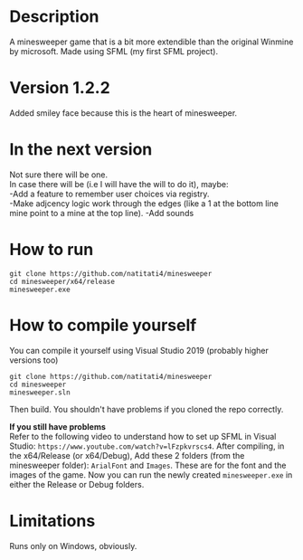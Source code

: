 # Description
A minesweeper game that is a bit more extendible than the original Winmine by microsoft. Made using SFML (my first SFML project).

# Version 1.2.2
Added smiley face because this is the heart of minesweeper.

# In the next version
Not sure there will be one.\
In case there will be (i.e I will have the will to do it), maybe: \
-Add a feature to remember user choices via registry.\
-Make adjcency logic work through the edges (like a 1 at the bottom line mine point to a mine at the top line).
-Add sounds

# How to run

```
git clone https://github.com/natitati4/minesweeper
cd minesweeper/x64/release
minesweeper.exe
```

# How to compile yourself
You can compile it yourself using Visual Studio 2019 (probably higher versions too)

```
git clone https://github.com/natitati4/minesweeper
cd minesweeper
minesweeper.sln
```

Then build. You shouldn't have problems if you cloned the repo correctly.

**If you still have problems**\
Refer to the following video to understand how to set up SFML in Visual Studio: `https://www.youtube.com/watch?v=lFzpkvrscs4`.
After compiling, in the x64/Release (or x64/Debug), Add these 2 folders (from the minesweeper folder): `ArialFont` and `Images`. These are for the font and the images of the game.
Now you can run the newly created `minesweeper.exe` in either the Release or Debug folders.

# Limitations
Runs only on Windows, obviously.
